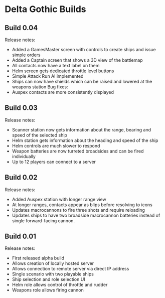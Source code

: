 # Delta Gothic Builds

## Build 0.04

Release notes:
- Added a GamesMaster screen with controls to create ships and issue simple orders
- Added a Captain screen that shows a 3D view of the battlemap
- All contacts now have a text label on them
- Helm screen gets dedicated throttle level buttons
- Simple Attack Run AI implemented
- Ships can now have shields which can be raised and lowered at the weapons station
Bug fixes:
- Auspex contacts are more consistently displayed

## Build 0.03

Release notes:
- Scanner station now gets information about the range, bearing and speed of the selected ship
- Helm station gets information about the heading and speed of the ship
- Helm controls are much slower to respond
- Weapon batteries are now turreted broadsides and can be fired individually
- Up to 12 players can connect to a server

## Build 0.02

Release notes:
- Added Auspex station with longer range view
- At longer ranges, contacts appear as blips before resolving to icons
- Updates macrocannons to fire three shots and require reloading
- Updates ships to have two broadside macrocannon batteries instead of single forward-facing cannon.

## Build 0.01

Release notes:
- First released alpha build
- Allows creation of locally hosted server
- Allows connection to remote server via direct IP address
- Single scenario with two playable ships
- Ship selection and role selection UI
- Helm role allows control of throttle and rudder
- Weapons role allows firing cannon
